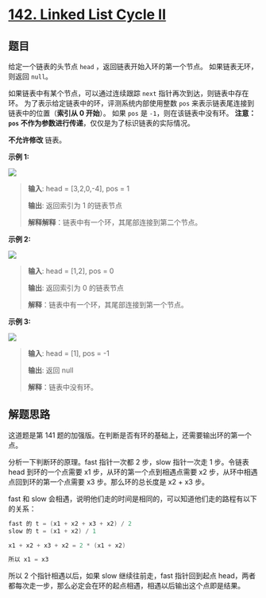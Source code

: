 # [142. Linked List Cycle II](https://leetcode.com/problems/linked-list-cycle-ii/)

## 题目

给定一个链表的头节点 `head` ，返回链表开始入环的第一个节点。 如果链表无环，则返回 `null`。

如果链表中有某个节点，可以通过连续跟踪 `next` 指针再次到达，则链表中存在环。 为了表示给定链表中的环，评测系统内部使用整数 `pos` 来表示链表尾连接到链表中的位置（**索引从 0 开始**）。
如果 `pos` 是 `-1`，则在该链表中没有环。
**注意：`pos` 不作为参数进行传递**，仅仅是为了标识链表的实际情况。

**不允许修改** 链表。


**示例 1:**

![](https://assets.leetcode.com/uploads/2018/12/07/circularlinkedlist.png)

> **输入**: head = [3,2,0,-4], pos = 1
>
> **输出**: 返回索引为 1 的链表节点
>
> **解释解释**：链表中有一个环，其尾部连接到第二个节点。

**示例 2:**

![](https://assets.leetcode-cn.com/aliyun-lc-upload/uploads/2018/12/07/circularlinkedlist_test2.png)

> **输入**: head = [1,2], pos = 0
>
> **输出**: 返回索引为 0 的链表节点
>
> **解释**：链表中有一个环，其尾部连接到第一个节点。

**示例 3:**

![](https://assets.leetcode-cn.com/aliyun-lc-upload/uploads/2018/12/07/circularlinkedlist_test3.png)

> **输入**: head = [1], pos = -1
>
> **输出**: 返回 null
>
> **解释**：链表中没有环。


## 解题思路

这道题是第 141 题的加强版。在判断是否有环的基础上，还需要输出环的第一个点。

分析一下判断环的原理。fast 指针一次都 2 步，slow 指针一次走 1 步。令链表 head 到环的一个点需要 x1 步，从环的第一个点到相遇点需要 x2 步，从环中相遇点回到环的第一个点需要 x3 步。那么环的总长度是 x2 + x3 步。

fast 和 slow 会相遇，说明他们走的时间是相同的，可以知道他们走的路程有以下的关系：

```c
fast 的 t = (x1 + x2 + x3 + x2) / 2
slow 的 t = (x1 + x2) / 1

x1 + x2 + x3 + x2 = 2 * (x1 + x2)

所以 x1 = x3
```

所以 2 个指针相遇以后，如果 slow 继续往前走，fast 指针回到起点 head，两者都每次走一步，那么必定会在环的起点相遇，相遇以后输出这个点即是结果。



